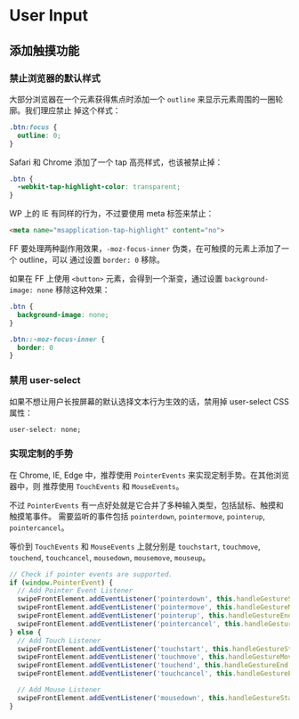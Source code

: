 # User Input

## 添加触摸功能

### 禁止浏览器的默认样式

大部分浏览器在一个元素获得焦点时添加一个 `outline` 来显示元素周围的一圈轮廓。我们理应禁止
掉这个样式：   

```css
.btn:focus {
  outline: 0;
}
```  

Safari 和 Chrome 添加了一个 tap 高亮样式，也该被禁止掉：   

```css
.btn {
  -webkit-tap-highlight-color: transparent;
}
```    

WP 上的 IE 有同样的行为，不过要使用 meta 标签来禁止：   

```html
<meta name="msapplication-tap-highlight" content="no">
```    

FF 要处理两种副作用效果，`-moz-focus-inner` 伪类，在可触摸的元素上添加了一个 outline，可以
通过设置 `border: 0` 移除。    

如果在 FF 上使用 `<button>` 元素，会得到一个渐变，通过设置 `background-image: none`
移除这种效果：   

```css
.btn {
  background-image: none;
}

.btn::-moz-focus-inner {
  border: 0
}
```    

### 禁用 user-select

如果不想让用户长按屏幕的默认选择文本行为生效的话，禁用掉 user-select CSS 属性：   

```css
user-select: none;
```    

### 实现定制的手势

在 Chrome, IE, Edge 中，推荐使用 `PointerEvents` 来实现定制手势。在其他浏览器中，则
推荐使用 `TouchEvents` 和 `MouseEvents`。    

不过 `PointerEvents` 有一点好处就是它合并了多种输入类型，包括鼠标、触摸和触摸笔事件。
需要监听的事件包括 `pointerdown`, `pointermove`, `pointerup`, `pointercancel`。   

等价到 `TouchEvents` 和 `MouseEvents` 上就分别是 `touchstart`, `touchmove`,
`touchend`, `touchcancel`, `mousedown`, `mousemove`, `mouseup`。    

```js
// Check if pointer events are supported.
if (window.PointerEvent) {
  // Add Pointer Event Listener
  swipeFrontElement.addEventListener('pointerdown', this.handleGestureStart, true);
  swipeFrontElement.addEventListener('pointermove', this.handleGestureMove, true);
  swipeFrontElement.addEventListener('pointerup', this.handleGestureEnd, true);
  swipeFrontElement.addEventListener('pointercancel', this.handleGestureEnd, true);
} else {
  // Add Touch Listener
  swipeFrontElement.addEventListener('touchstart', this.handleGestureStart, true);
  swipeFrontElement.addEventListener('touchmove', this.handleGestureMove, true);
  swipeFrontElement.addEventListener('touchend', this.handleGestureEnd, true);
  swipeFrontElement.addEventListener('touchcancel', this.handleGestureEnd, true);

  // Add Mouse Listener
  swipeFrontElement.addEventListener('mousedown', this.handleGestureStart, true);
}
```    